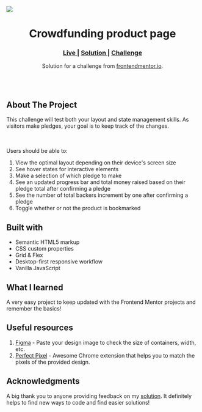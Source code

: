 <img src="https://github.com/catherineisonline/crowdfunding-product-page-frontendmentor/blob/main/images/project-preview.png?raw=true"></img>

<h1 align="center">Crowdfunding product page
</h1>

<div align="center">
  <h3>
    <a href="https://catherineisonline.github.io/crowdfunding-product-page-frontendmentor/" color="white">
      Live
    </a>
    <span> | </span>
    <a href="">
      Solution
    </a>
   <span> | </span>
    <a href="https://www.frontendmentor.io/challenges/crowdfunding-product-page-7uvcZe7ZR">
      Challenge
    </a>
  </h3>
</div>
<div align="center">
   Solution for a challenge from  <a href="https://www.frontendmentor.io/challenges/crowdfunding-product-page-7uvcZe7ZR" target="_blank">frontendmentor.io</a>.
</div>
<br>
<br>
<br>

## About The Project

<p>This challenge will test both your layout and state management skills. As visitors make pledges, your goal is to keep track of the changes.

<br><br>Users should be able to: <br>

1. View the optimal layout depending on their device's screen size
2. See hover states for interactive elements
3. Make a selection of which pledge to make
4. See an updated progress bar and total money raised based on their pledge total after confirming a pledge
5. See the number of total backers increment by one after confirming a pledge
6. Toggle whether or not the product is bookmarked
   <br>

## Built with

- Semantic HTML5 markup
- CSS custom properties
- Grid & Flex
- Desktop-first responsive workflow
- Vanilla JavaScript

## What I learned

A very easy project to keep updated with the Frontend Mentor projects and remember the basics!

## Useful resources

1. <a href="https://www.figma.com/">Figma</a> - Paste your design image to check the size of containers, width, etc.
2. <a href="https://chrome.google.com/webstore/detail/perfectpixel-by-welldonec/dkaagdgjmgdmbnecmcefdhjekcoceebi">Perfect Pixel</a> - Awesome Chrome extension that helps you to match the pixels of the provided design.

## Acknowledgments

A big thank you to anyone providing feedback on my <a href="">solution</a>. It definitely helps to find new ways to code and find easier solutions!

